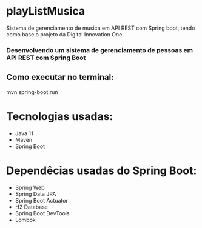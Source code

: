 # playListMusica
Sistema de gerenciamento de musica em API REST com Spring boot, tendo como base o projeto da Digital Innovation One.

### Desenvolvendo um sistema de gerenciamento de pessoas em API REST com Spring Boot 


## Como executar no terminal:

mvn spring-boot:run


# Tecnologias usadas:

- Java 11
- Maven
- Spring Boot

# Dependêcias usadas do Spring Boot:

- Spring Web
- Spring Data JPA
- Spring Boot Actuator
- H2 Database
- Spring Boot DevTools
- Lombok

 

